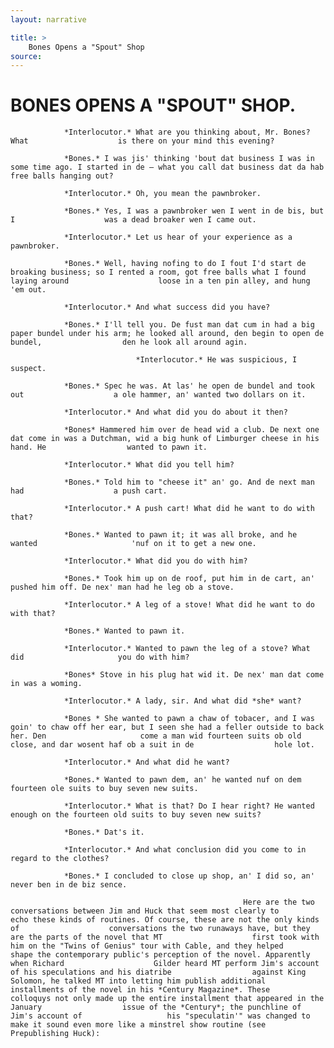 ```yaml
---
layout: narrative

title: >
    Bones Opens a "Spout" Shop
source: 
---
```


 	  	  		   			 				 				
# BONES OPENS A "SPOUT" SHOP.

 				
  				*Interlocutor.* What are you thinking about, Mr. Bones? What 					is there on your mind this evening?

  				*Bones.* I was jis' thinking 'bout dat business I was in 					some time ago. I started in de — what you call dat business dat da hab 					free balls hanging out?

  				*Interlocutor.* Oh, you mean the pawnbroker.

  				*Bones.* Yes, I was a pawnbroker wen I went in de bis, but I 					was a dead broaker wen I came out.

  				*Interlocutor.* Let us hear of your experience as a 					pawnbroker.

  				*Bones.* Well, having nofing to do I fout I'd start de 					broaking business; so I rented a room, got free balls what I found laying around 					loose in a ten pin alley, and hung 'em out.

  				*Interlocutor.* And what success did you have?

  				*Bones.* I'll tell you. De fust man dat cum in had a big 					paper bundel under his arm; he looked all around, den begin to open de bundel, 					den he look all around agin.

  				 				*Interlocutor.* He was suspicious, I suspect.

  				*Bones.* Spec he was. At las' he open de bundel and took out 					a ole hammer, an' wanted two dollars on it.

  				*Interlocutor.* And what did you do about it then?

  				*Bones* Hammered him over de head wid a club. De next one 					dat come in was a Dutchman, wid a big hunk of Limburger cheese in his hand. He 					wanted to pawn it.

  				*Interlocutor.* What did you tell him?

  				*Bones.* Told him to "cheese it" an' go. And de next man had 					a push cart.

  				*Interlocutor.* A push cart! What did he want to do with 					that?

  				*Bones.* Wanted to pawn it; it was all broke, and he wanted 					'nuf on it to get a new one.

  				*Interlocutor.* What did you do with him?

  				*Bones.* Took him up on de roof, put him in de cart, an' 					pushed him off. De nex' man had he leg ob a stove.

  				*Interlocutor.* A leg of a stove! What did he want to do 					with that?

  				*Bones.* Wanted to pawn it.

  				*Interlocutor.* Wanted to pawn the leg of a stove? What did 					you do with him?

  				*Bones* Stove in his plug hat wid it. De nex' man dat come 					in was a woming.

  				*Interlocutor.* A lady, sir. And what did *she* want?

  				*Bones * She wanted to pawn a chaw of tobacer, and I was 					goin' to chaw off her ear, but I seen she had a feller outside to back her. Den 					come a man wid fourteen suits ob old close, and dar wosent haf ob a suit in de 					hole lot.

  				*Interlocutor.* And what did he want?

  				*Bones.* Wanted to pawn dem, an' he wanted nuf on dem 					fourteen ole suits to buy seven new suits.

  				*Interlocutor.* What is that? Do I hear right? He wanted 					enough on the fourteen old suits to buy seven new suits?

  				*Bones.* Dat's it.

  				*Interlocutor.* And what conclusion did you come to in 					regard to the clothes?

  				*Bones.* I concluded to close up shop, an' I did so, an' 				never ben in de biz sence.

 			  		 		 			  				Here are the two conversations between Jim and Huck that seem most clearly to 					echo these kinds of routines. Of course, these are not the only kinds of 					conversations the two runaways have, but they are the parts of the novel that MT 					first took with him on the "Twins of Genius" tour with Cable, and they helped 					shape the contemporary public's perception of the novel. Apparently when Richard 					Gilder heard MT perform Jim's account of his speculations and his diatribe 					against King Solomon, he talked MT into letting him publish additional 					installments of the novel in his *Century Magazine*. These 					colloquys not only made up the entire installment that appeared in the January 					issue of the *Century*; the punchline of Jim's account of 					his "speculatin'" was changed to make it sound even more like a minstrel show routine (see Prepublishing Huck):

  			 		 	 